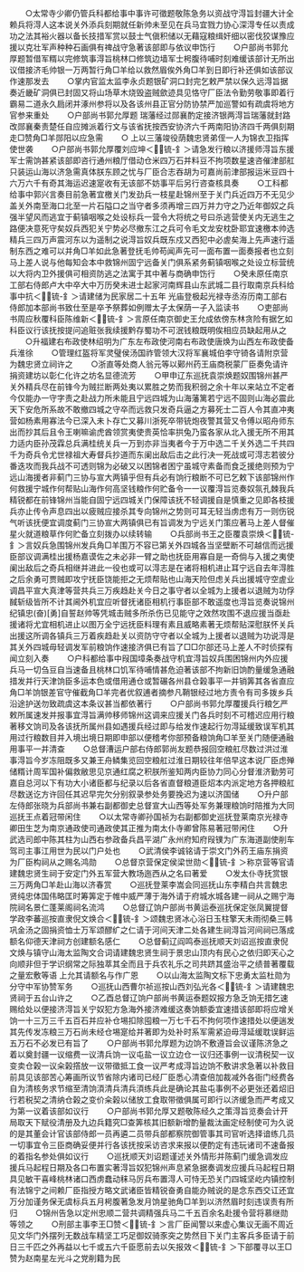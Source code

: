 <!-- { "loadSidebar": true } -->
　　○太常寺少卿仍管兵科都给事中事许可徵题敬陈急务以资战守淂旨封疆大计全赖兵将淂人这本说关外添兵刻期就任新帅未至见在兵马宜戮力协心深淂专任以责成功之法其裕火器以备长技措军赏以鼓士气傎积储以无藉寇粮缉奸细以密伐狡谋豫应援以克壮军声种种石画俱有禆战守急著该部即与依议申饬行
　　○户部尚书郭允厚题暂借军糈以完修筑事淂旨桃林口修筑边墙军士枵腹待哺时刻难缓该部计无所出议借接济毛帅银一万两暂行角□羊给以救然眉俟外角□羊到日即行补还俱如该部议作速那发去
　　○掌内官监太监李永贞题银矿洞口封完乞敕严禁以保久远淂旨据奏近畿矿洞俱已封固又将山场草木烧毁盗贼歛迹具见恪守厂臣法令勤劳敬事即着行霸易二道永久扃闭并涿州参将以及各该州县正官分防协禁严加巡警如有疏虞将地方官参来重处
　　○户部尚书郭允厚题  瑞藩经过郧襄酌定接济银两淂旨瑞藩就封路改郧襄秦责楚任自应摊派着行文与该省抚按西安协济六千两南阳协济四千两俱刻期走□赞角□羊郧阳以应急需
　　○  上以三藩竣役荫魏忠贤弟侄一人为锦衣卫指挥使世袭
　　○户部尚书郭允厚覆刘应坤＜锍-釒＞请急发行粮以济援师淂旨东援军士需饷甚紧该部即咨行通州粮厅借动仓米四万石并料豆不拘项数星速咨催津部舡只装运山海以济急需真体朕东顾之忧与厂臣合志吞胡为可嘉尚前津部报运米豆四十六万六千有奇其海运迟速寔收有无该部不妨事平后另行咨查核具奏
　　○工科都给事中郭兴言奏目前急著宜檄关门发劲兵一枝星赴锦州至于关门兵近四万不无见少盖关外南至海口北至一片石隘口之当守者多须再增三四万并力守之乃近年御奴之兵强半望风而逃宜于蓟镇咽喉之处设标兵一营令大将统之号曰杀逃营使关内无逃生之路便决意死守矣奴兵西犯关宁势必尽撤东江之兵可令毛文龙安枕卧耶宜速檄本帅选精兵三四万声震河东以为遥制之说淂旨奴兵既东戍又西犯中必虗矣海上先声速行遥制东西之难可以并角□羊如此急著登抚毛帅苟闻声先可一面布置一面奏报者也立刻马上差人说与他每知会本中救锦州固宁远备关门俱系紧务蓟镇咽喉之处设立标营统以大将内卫外援俱可相资防逃之法寓于其中著与商确申饬行
　　○癸未原任南京工部右侍郎卢大中卒大中万历癸未进士起家河南辉县山东武城二县行取南京兵科给事中抗＜锍-釒＞请建储为民家居二十五年  光庙登极起光禄寺丞洊历南工部右侍郎加本部尚书致仕至是卒予祭葬如例赠太子太保荫一子入监读书
　　○吏部尚书周应秋覆科臣陈维新＜锍-釒＞言原任南京御史王允成依傍东林贪险有据乞如科臣议行该抚按提问追赃张我续援黔存蜀功不可泯钱粮既明俟相应员缺起用从之
　　○升福建右布政使林绍明为广东左布政使河南右布政使唐焕为山西左布政使备兵淮徐
　　○管理红盔将军灵璧侯汤国祚管领大汉将军襄城伯李守锜各请附京营为魏忠贤立祠许之
　　○浙直等处商人翁元等以鄚州药王庙商税蒙厂臣奏免请许捐资建坊以彰仁化许之坊名显德流芳
　　○甲申辽东巡抚袁崇焕题奴围锦州甚严关外精兵尽在前锋今为贼拦断两处夷以累胜之势而我积弱之余十年以来站立不定者今仅能办一守字责之赴战力所未能且宁远四城为山海藩篱若宁远不固则山海必震此天下安危所系故不敢撤四城之守卒而远救只发奇兵逼之方募死士二百人令其直冲夷营如杨素用寡法今已深入未卜存亡又募川浙死卒带铳炮夜警其营又令傅以昭舟师东出而抄其后且令王喇嘛谕虎酋领赏夷使贵英恰率拱兔乃蛮各家从北入援无所不用其力适内臣孙茂霖总兵满桂统关兵一万到亦非当夷者今于万中选二千关外选二千共四千为奇兵令尤世禄祖大寿督兵抄道而东阑出敌后击之此行决一死战或可淂志若彼分番迭攻而我兵战不可透则锦为必破又以困锦者困宁虽城守素备而食乏援绝则预为宁远山海援者非蓟门三协与宣大两镇乎但有兵必有饷行粮断不可已乞敕下该部锦州作何救援宁城作何帮贴山海作何高坚钱粮作何贮备令一一议覆淂旨览奏奴氛孔棘我兵精锐都在前锋锦州当能自固宁远四城关门保障该抚不轻调援自是慎重之见即各枝援兵亦止传令声息四出以疲贼应接杀其专向锦州之势则可耳无轻当虏虑有万一则伤锐气听该抚便宜调度蓟门三协宣大两镇俱已有旨调发为宁远关门策应著马上差人督催星火就道粮草作何贮备立刻拨办以续转输
　　○兵部尚书王之臣覆袁崇焕＜锍-釒＞言奴兵急围锦州发兵角□羊围万不容已第关外四城各当坚壁断不可越信而远援臣部议调满桂出援杨嘉谟佐之未必非一臂之助也抚臣用寡自是一奇倘与入援之夷使阑出敌后之奇兵相继并进此一役也或可以淂志是在诸将相机进止耳宁远自去年淂胜之后余勇可贾贼即攻宁抚臣饶能拒之无烦帮贴也山海天险但虑关兵出援城守空虗业调昌平宣大真津等营共兵三万疾趋赴关今日之事守者以全城为上援者以退贼为功俘馘斩级皆所不计其阃外机宜应听督抚诸臣相机行事臣部不敢遥度也淂旨览奏说锦州纪镇忠(奋)[勇]自誓赵帅等凭城击贼多所杀伤已见能守之效然攻围不退应援当亟赴援诸将尤宜相机进止以图万全宁远抚臣料理有素且威略素著无烦帮贴深慰朕怀关兵出援这所调各镇兵三万着疾趋赴关以资防守守者以全城为上援者以退贼为功说淂是其关外四城毋轻调发军前粮饷作速接济俱已有旨了□□尔部还马上差人不时侦探有闻立刻入奏
　　○户科都给事中叚国墇条奏战守机宜淂旨奴兵围困锦州内外应援兵马一切刍豆自当速备且桃林口饥军待哺情甚危迫著该部不拘新旧饷酌量缓急通融措发并行天津饷臣多运本色或借用通仓或暂碾各州县仓榖事平一并销筭其各省直应角□羊饷银差官守催截角□羊完者优叙逋者摘参凡鞘银经过地方责令有司多拨乡兵沿途护送勿致疏虞这本条议甚当都依著行
　　○户部尚书郭允厚覆援兵行粮乞严敕所属速发并报事宜淂旨满帅移师锦州这调来应援关门各兵时刻不可稽迟应用行粮著移文饷司及各该抚所属州县如遇援兵经过即与给发作速起行勿淂延缓致误军机其用过行粮数目并入境出境日期即申部以便稽考你部预备粮饷角□羊至关门随便通融用事平一并清查
　　○总督漕运户部右侍郎郭尚友题恭报回空粮舡尽数过洪过淮事淂旨今岁冻阻既多又兼王舟鳞集览回空粮舡过淮日期较往年倍早这本说厂臣虑殚储糈计周军国补偏救敝思见京通红腐之积朕所鉴知两内臣协力同心分督淮济勤劳可嘉自总河以下有功大小诸臣都与纪录以后各省直督粮道臣炤本内派定地方各押粮舡尽数送讫方许回任其迟早完欠分别叙录参处务要挽迟为速以济国储
　　○升户部左侍郎张晓为兵部尚书兼右副都御史总督宣大山西等处军务兼理粮饷时陪推为大同巡抚王点着冠带闲住
　　○以太常寺卿孙国祯为右副都御史巡抚登莱南京光禄寺卿田生芝为南京通政使司通政使其正推为南太仆寺卿曾陈易著冠带闲住
　　○升武选司郎中陈其柱为山西右参政备兵昌平湖广永州府知府叚镤为广东海道副使削车驾司主事江用世为民以门户处也
　　○武清侯李诚铭请于崇文门外药王庙东捐资为厂臣构祠从之赐名鸿勋
　　○总督京营保定侯梁世勋＜锍-釒＞称京营等官请建魏忠贤生祠于安定门外五军营大教场迤西从之名曰著爱
　　○发太仆寺抚赏银三万两角□羊赴山海以济春赏
　　○巡抚登莱李嵩会同巡抚山东李精白共言魏忠贤纯忠体国伟略匡时筹筭定于帷中威严薄于海外请于府城水城各建一祠从之赐宁海院祠名景仁蓬莱阁祠名流鸿
　　○总督辽饷户部尚书黄运泰巡抚保定张凤翼提督学政李蕃巡按直隶倪文焕合＜锍-釒＞颂魏忠贤冰心浴日玉柱擎天未雨彻桑三韩巩金汤之固捐资恤士万军颂醪纩之仁请于河间天津二处各建生祠淂旨河间祠已落成额名仰德天津祠方创建额名感仁
　　○总督蓟辽阎鸣泰巡抚顺天刘诏巡按直隶倪文焕与镇守山海太监陶文合词请建魏忠贤生祠于景忠山顶内有民心之依归即天心之向顺非但于学识纲常之际独萃其全而且于兵农礼乐之司共跻其盛治平之绩普著覆载之量宏敷等语  上允其请额名与作广恩
　　○以山海太监陶文标下忠勇太监杜勋为分守中军协赞军务
　　○巡抚山西曹尔祯巡按山西刘弘光各＜锍-釒＞请建魏忠贤祠于五台山许之
　　○乙酉总督辽饷户部尚书黄运泰题奴报方急乏饷无措乞速赐给处以便接济淂旨关宁奴犯方急海外接济难缓这奏饷额委宜速措该部即将应增关饷一十三万三千五百石并应补仓埸扣除囤粮一万七千石不拘何项作速措处以便遄发其先传发冻粮三万石尚未经仓埸寔给并著即为处补时系军需紧迫毋淂延缓耽误鲜运五万石不必发已有旨了
　　○户部尚书郭允厚题为边饷不敷遵旨会议谨陈济急之着以奠封疆一议缩费一议清兵饷一议屯盐一议立边仓一议归还事例一议清税契一议变卖仓榖一议籴榖撘放一议带徵抵工食一议严考成淂旨边饷不敷讲求急著以补救目前具见该部苦心筹画所议节省除内诸司已经厂臣悉心清查倍加裁减外各衙门经费各自为清核务求节缩至清饷湏清兵清兵湏练兵此是确论其盐屯事例不必更张还着炤旧行若税契之清纳仓榖之变价籴榖以储放工食取带徵俱属可即行以济缓急而严考成又为第一议着该部如议行
　　○户部尚书郭允厚又题敬陈经久之策淂旨览奏会计开局取天下赋役清册及九边兵籍究□查筭核其旧额新增酌量裁汰画定经制使可为久说的是其董会计官该部侍郎一员再遴二员带兵部都察院御管事其司官听选择谙练几员一切事宜令三臣商确妥便并行各该抚按采访咨求来报以便酌定有违玩诸司不速备报的着指名参处俱如议行
　　○巡抚顺天刘诏题谨述关外情形并陈蓟门缓急调发应援兵马起程日期及各口布置实著淂旨奴犯锦州声息紧急据奏调发应援兵马起程日期具见敏干喜峰桃林诸口西虏蠢动秣马厉兵布置淂人可恃无恐关门四城坚屹内镇控制有法锦宁之间赖厂臣指授方略文武诸臣皆精锐奋勇自能办贼说的是念东西交讧还宜万分加谨务保无虞标兵五月枵腹著急发月饷星驰角□羊到以济然眉时刻违误责有所归
　　○锦州告急以定州忠顺二营共调精强兵马二千五百余名赴援令营将慕继勋等领之
　　○刑部主事李王□赞＜锍-釒＞言厂臣闻警以来虚心集议无画不周近见文华门外摆列无数战车精坚工巧足御奴骑豕突之势然目下关门主客兵多臣请于前日三千匹之外再益以七千或五六千臣愿前去以矢报效＜锍-釒＞下部覆寻以王□赞为赵南星左光斗之党削籍为民
